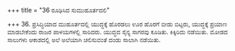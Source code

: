 +++
title = "36 ರೂಢಿಸಿದ ಸುಮುಹೂರ್ತದಲಿ"

+++
36. ಪ್ರಸಿದ್ಧಿಯಾದ ಮುಹೂರ್ತದಲ್ಲಿ ಯುದ್ಧಕ್ಕೆ ಹೊರಡಲು ಊರ ಹೊರಗೆ ಬೀಡು ಬಿಟ್ಟರು, ಯುದ್ಧಕ್ಕೆ ಪ್ರಯಾಣ ಮಾಡಬೇಕೆಂದು ರಾಜರ ಪಾಳಯಗಳಲ್ಲಿ ಸಾರಿದರು. ಯುದ್ಧದ ಸೈನ್ಯ ಸಾಗರವು ಕೂಡಿತು. ಕಿಕ್ಕಿರಿದು ನಡೆಯಿತು. ಮೋಡದ ಸಾಲುಗಳು ಆಕಾಶದಲ್ಲಿ ಅಲೆ ಅಲೆಯಾಗಿ ಚಲಿಸುವಂತೆ ದಂಡು ಸಾಲಾಗಿ ನಡೆಯಿತು.